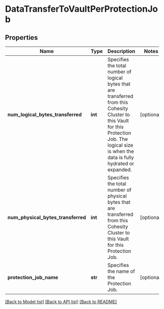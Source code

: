 # DataTransferToVaultPerProtectionJob

## Properties
Name | Type | Description | Notes
------------ | ------------- | ------------- | -------------
**num_logical_bytes_transferred** | **int** | Specifies the total number of logical bytes that are transferred from this Cohesity Cluster to this Vault for this Protection Job. The logical size is when the data is fully hydrated or expanded. | [optional] 
**num_physical_bytes_transferred** | **int** | Specifies the total number of physical bytes that are transferred from this Cohesity Cluster to this Vault for this Protection Job. | [optional] 
**protection_job_name** | **str** | Specifies the name of the Protection Job. | [optional] 

[[Back to Model list]](../README.md#documentation-for-models) [[Back to API list]](../README.md#documentation-for-api-endpoints) [[Back to README]](../README.md)


